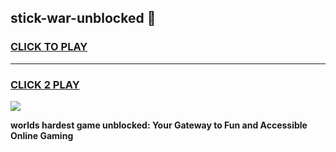
## stick-war-unblocked 👋
<h3>
<a href="https://premium.freeplayer.one?title=stick-war-unblocked&ref=14F">CLICK TO PLAY</a></h3>
<hr>

<h3>
<a href="https://premium.freeplayer.one?title=stick-war-unblocked&ref=14F">CLICK 2 PLAY</a>
  
</h3>

<a href="https://premium.freeplayer.one?title=stick-war-unblocked&ref=12F/"><img src="https://clearcache.store/games.png"></a>


**worlds hardest game unblocked: Your Gateway to Fun and Accessible Online Gaming**
